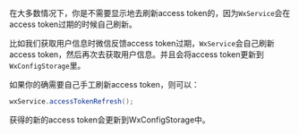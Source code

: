 在大多数情况下，你是不需要显示地去刷新access token的，因为``WxService``会在access token过期的时候自己刷新。

比如我们获取用户信息时微信反馈access token过期，``WxService``会自己刷新access token，然后再次去获取用户信息。并且会将access token更新到``WxConfigStorage``里。

如果你的确需要自己手工刷新access token，则可以：

```java
wxService.accessTokenRefresh();
```

获得的新的access token会更新到WxConfigStorage中。